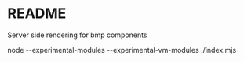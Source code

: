 # README #

Server side rendering for bmp components

node --experimental-modules --experimental-vm-modules ./index.mjs
